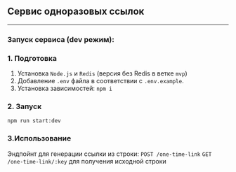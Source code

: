 ## Cервис одноразовых ссылок
----------

### Запуск сервиса (dev режим):
### 1. Подготовка

1. Установка `Node.js` и `Redis` (версия без Redis в ветке `mvp`)
2. Добавление `.env` файла в соответствии с `.env.example`.
3. Установка зависимостей:
`npm i`

### 2. Запуск
`npm run start:dev`

### 3.Использование
Эндпойнт для генерации ссылки из строки: `POST /one-time-link`
`GET /one-time-link/:key` для получения исходной строки